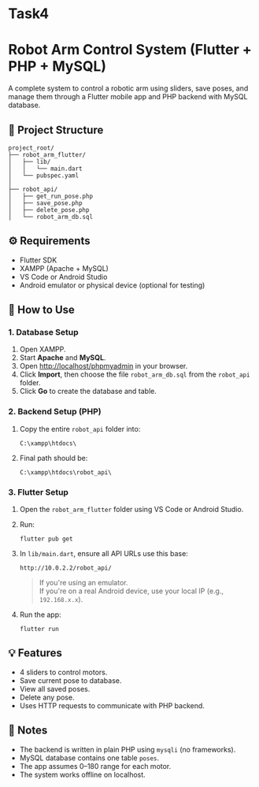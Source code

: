 # Task4
# Robot Arm Control System (Flutter + PHP + MySQL)

A complete system to control a robotic arm using sliders, save poses, and manage them through a Flutter mobile app and PHP backend with MySQL database.

## 📁 Project Structure

```
project_root/
├── robot_arm_flutter/
│   ├── lib/
│   │   └── main.dart
│   └── pubspec.yaml
│
├── robot_api/
│   ├── get_run_pose.php
│   ├── save_pose.php
│   ├── delete_pose.php
│   └── robot_arm_db.sql
```

## ⚙ Requirements

- Flutter SDK
- XAMPP (Apache + MySQL)
- VS Code or Android Studio
- Android emulator or physical device (optional for testing)

## 🚀 How to Use

### 1. Database Setup

1. Open XAMPP.
2. Start **Apache** and **MySQL**.
3. Open [http://localhost/phpmyadmin](http://localhost/phpmyadmin) in your browser.
4. Click **Import**, then choose the file `robot_arm_db.sql` from the `robot_api` folder.
5. Click **Go** to create the database and table.

### 2. Backend Setup (PHP)

1. Copy the entire `robot_api` folder into:
   ```
   C:\xampp\htdocs\
   ```
2. Final path should be:
   ```
   C:\xampp\htdocs\robot_api\
   ```

### 3. Flutter Setup

1. Open the `robot_arm_flutter` folder using VS Code or Android Studio.
2. Run:
   ```
   flutter pub get
   ```
3. In `lib/main.dart`, ensure all API URLs use this base:
   ```
   http://10.0.2.2/robot_api/
   ```
   > If you're using an emulator.  
   > If you're on a real Android device, use your local IP (e.g., `192.168.x.x`).

4. Run the app:
   ```
   flutter run
   ```

## 💡 Features

- 4 sliders to control motors.
- Save current pose to database.
- View all saved poses.
- Delete any pose.
- Uses HTTP requests to communicate with PHP backend.

## 📝 Notes

- The backend is written in plain PHP using `mysqli` (no frameworks).
- MySQL database contains one table `poses`.
- The app assumes 0–180 range for each motor.
- The system works offline on localhost.
